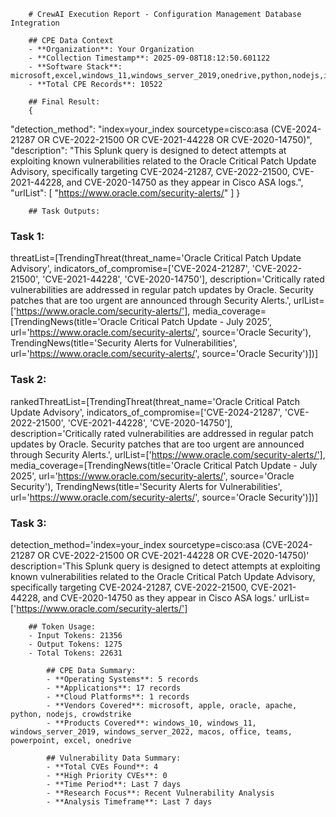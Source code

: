 
        # CrewAI Execution Report - Configuration Management Database Integration

        ## CPE Data Context
        - **Organization**: Your Organization
        - **Collection Timestamp**: 2025-09-08T18:12:50.601122
        - **Software Stack**: microsoft,excel,windows_11,windows_server_2019,onedrive,python,nodejs,iis,node.js,falcon,azure,oracle,office,teams,apple,mysql,exchange_server,http_server,sql_server,powerpoint,kafka,windows_10,visual_studio,active_directory,apache,tomcat,windows_server_2022,crowdstrike,macos
        - **Total CPE Records**: 10522

        ## Final Result:
        {
  "detection_method": "index=your_index sourcetype=cisco:asa (CVE-2024-21287 OR CVE-2022-21500 OR CVE-2021-44228 OR CVE-2020-14750)",
  "description": "This Splunk query is designed to detect attempts at exploiting known vulnerabilities related to the Oracle Critical Patch Update Advisory, specifically targeting CVE-2024-21287, CVE-2022-21500, CVE-2021-44228, and CVE-2020-14750 as they appear in Cisco ASA logs.",
  "urlList": [
    "https://www.oracle.com/security-alerts/"
  ]
}

        ## Task Outputs:
        
### Task 1:
threatList=[TrendingThreat(threat_name='Oracle Critical Patch Update Advisory', indicators_of_compromise=['CVE-2024-21287', 'CVE-2022-21500', 'CVE-2021-44228', 'CVE-2020-14750'], description='Critically rated vulnerabilities are addressed in regular patch updates by Oracle. Security patches that are too urgent are announced through Security Alerts.', urlList=['https://www.oracle.com/security-alerts/'], media_coverage=[TrendingNews(title='Oracle Critical Patch Update - July 2025', url='https://www.oracle.com/security-alerts/', source='Oracle Security'), TrendingNews(title='Security Alerts for Vulnerabilities', url='https://www.oracle.com/security-alerts/', source='Oracle Security')])]

### Task 2:
rankedThreatList=[TrendingThreat(threat_name='Oracle Critical Patch Update Advisory', indicators_of_compromise=['CVE-2024-21287', 'CVE-2022-21500', 'CVE-2021-44228', 'CVE-2020-14750'], description='Critically rated vulnerabilities are addressed in regular patch updates by Oracle. Security patches that are too urgent are announced through Security Alerts.', urlList=['https://www.oracle.com/security-alerts/'], media_coverage=[TrendingNews(title='Oracle Critical Patch Update - July 2025', url='https://www.oracle.com/security-alerts/', source='Oracle Security'), TrendingNews(title='Security Alerts for Vulnerabilities', url='https://www.oracle.com/security-alerts/', source='Oracle Security')])]

### Task 3:
detection_method='index=your_index sourcetype=cisco:asa (CVE-2024-21287 OR CVE-2022-21500 OR CVE-2021-44228 OR CVE-2020-14750)' description='This Splunk query is designed to detect attempts at exploiting known vulnerabilities related to the Oracle Critical Patch Update Advisory, specifically targeting CVE-2024-21287, CVE-2022-21500, CVE-2021-44228, and CVE-2020-14750 as they appear in Cisco ASA logs.' urlList=['https://www.oracle.com/security-alerts/']

        ## Token Usage:
        - Input Tokens: 21356
        - Output Tokens: 1275
        - Total Tokens: 22631
        
            ## CPE Data Summary:
            - **Operating Systems**: 5 records
            - **Applications**: 17 records
            - **Cloud Platforms**: 1 records
            - **Vendors Covered**: microsoft, apple, oracle, apache, python, nodejs, crowdstrike
            - **Products Covered**: windows_10, windows_11, windows_server_2019, windows_server_2022, macos, office, teams, powerpoint, excel, onedrive
            
            ## Vulnerability Data Summary:
            - **Total CVEs Found**: 4
            - **High Priority CVEs**: 0
            - **Time Period**: Last 7 days
            - **Research Focus**: Recent Vulnerability Analysis
            - **Analysis Timeframe**: Last 7 days
            